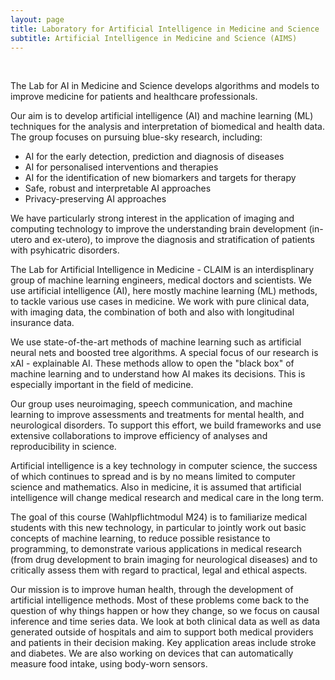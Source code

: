 ```yaml
---
layout: page
title: Laboratory for Artificial Intelligence in Medicine and Science
subtitle: Artificial Intelligence in Medicine and Science (AIMS)
---
```

<br />

The Lab for AI in Medicine and Science develops algorithms and models to improve medicine for patients and healthcare professionals.

Our aim is to develop artificial intelligence (AI) and machine learning (ML) techniques for the analysis and interpretation of biomedical and health data. The group focuses on pursuing blue-sky research, including:

* AI for the early detection, prediction and diagnosis of diseases
* AI for personalised interventions and therapies
* AI for the identification of new biomarkers and targets for therapy
* Safe, robust and interpretable AI approaches
* Privacy-preserving AI approaches

We have particularly strong interest in the application of imaging and computing technology to improve the understanding brain development (in-utero and ex-utero), to improve the diagnosis and stratification of patients with psyhicatric disorders. 

The Lab for Artificial Intelligence in Medicine - CLAIM is an interdisplinary group of machine learning engineers, medical doctors and scientists. We use artificial intelligence (AI), here mostly machine learning (ML) methods, to tackle various use cases in medicine. We work with pure clinical data, with imaging data, the combination of both and also with longitudinal insurance data. 

We use state-of-the-art methods of machine learning such as artificial neural nets and boosted tree algorithms. A special focus of our research is xAI - explainable AI. These methods allow to open the "black box" of machine learning and to understand how AI makes its decisions. This is especially important in the field of medicine. 

Our group uses neuroimaging, speech communication, and machine learning to improve assessments and treatments for mental health, and neurological disorders. To support this effort, we build frameworks and use extensive collaborations to improve efficiency of analyses and reproducibility in science.

Artificial intelligence is a key technology in computer science, the success of which continues to spread and is by no means limited to computer science and mathematics. Also in medicine, it is assumed that artificial intelligence will change medical research and medical care in the long term.

The goal of this course (Wahlpflichtmodul M24) is to familiarize medical students with this new technology, in particular to jointly work out basic concepts of machine learning, to reduce possible resistance to programming, to demonstrate various applications in medical research (from drug development to brain imaging for neurological diseases) and to critically assess them with regard to practical, legal and ethical aspects.


Our mission is to improve human health, through the development of artificial intelligence methods. Most of these problems come back to the question of why things happen or how they change, so we focus on causal inference and time series data. We look at both clinical data as well as data generated outside of hospitals and aim to support both medical providers and patients in their decision making. Key application areas include stroke and diabetes. We are also working on devices that can automatically measure food intake, using body-worn sensors.




